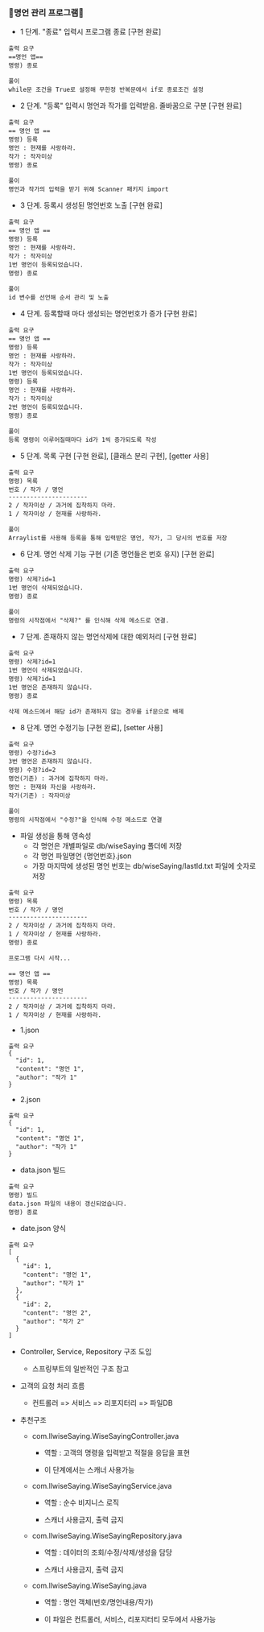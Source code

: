 ### 🎉명언 관리 프로그램🎉
* 1 단계. "종료" 입력시 프로그램 종료 [구현 완료]

```
출력 요구
==명언 앱==
명령) 종료
```
```
풀이
while문 조건을 True로 설정해 무한정 반복문에서 if로 종료조건 설정
```

* 2 단계. "등록" 입력시 명언과 작가를 입력받음. 줄바꿈으로 구분 [구현 완료]
```
출력 요구
== 명언 앱 ==
명령) 등록
명언 : 현재를 사랑하라.
작가 : 작자미상
명령) 종료
```
```
풀이
명언과 작가의 입력을 받기 위해 Scanner 패키지 import
```

* 3 단계. 등록시 생성된 명언번호 노출 [구현 완료]
```
출력 요구
== 명언 앱 ==
명령) 등록
명언 : 현재를 사랑하라.
작가 : 작자미상
1번 명언이 등록되었습니다.
명령) 종료
```
```
풀이
id 변수를 선언해 순서 관리 및 노출
```

* 4 단계. 등록할때 마다 생성되는 명언번호가 증가 [구현 완료]
```
출력 요구
== 명언 앱 ==
명령) 등록
명언 : 현재를 사랑하라.
작가 : 작자미상
1번 명언이 등록되었습니다.
명령) 등록
명언 : 현재를 사랑하라.
작가 : 작자미상
2번 명언이 등록되었습니다.
명령) 종료
```
```
풀이
등록 명령이 이루어질때마다 id가 1씩 증가되도록 작성
```

* 5 단계. 목록 구현 [구현 완료], [클래스 분리 구현], [getter 사용]
```
출력 요구
명령) 목록
번호 / 작가 / 명언
----------------------
2 / 작자미상 / 과거에 집착하지 마라.
1 / 작자미상 / 현재를 사랑하라.
```
```
풀이
Arraylist를 사용해 등록을 통해 입력받은 명언, 작가, 그 당시의 번호를 저장
```

* 6 단계. 명언 삭제 기능 구현 (기존 명언들은 번호 유지) [구현 완료]
```
출력 요구
명령) 삭제?id=1
1번 명언이 삭제되었습니다.
명령) 종료
```
```
풀이
명령의 시작점에서 "삭제?" 를 인식해 삭제 메소드로 연결.
```

* 7 단계. 존재하지 않는 명언삭제에 대한 예외처리 [구현 완료]
```
출력 요구
명령) 삭제?id=1
1번 명언이 삭제되었습니다.
명령) 삭제?id=1
1번 명언은 존재하지 않습니다.
명령) 종료
```
```
삭제 메소드에서 해당 id가 존재하지 않는 경우를 if문으로 배제
```

* 8 단계. 명언 수정기능 [구현 완료], [setter 사용]
```
출력 요구
명령) 수정?id=3
3번 명언은 존재하지 않습니다.
명령) 수정?id=2
명언(기존) : 과거에 집착하지 마라.
명언 : 현재와 자신을 사랑하라.
작가(기존) : 작자미상
```
```
풀이
명령의 시작점에서 "수정?"을 인식해 수정 메소드로 연결
```

* 파일 생성을 통해 영속성
  * 각 명언은 개별파일로 db/wiseSaying 폴더에 저장
  * 각 명언 파일명언 {명언번호}.json
  * 가장 마지막에 생성된 명언 번호는 db/wiseSaying/lastId.txt 파일에 숫자로 저장

```
출력 요구
명령) 목록
번호 / 작가 / 명언
----------------------
2 / 작자미상 / 과거에 집착하지 마라.
1 / 작자미상 / 현재를 사랑하라.
명령) 종료

프로그램 다시 시작...

== 명언 앱 ==
명령) 목록
번호 / 작가 / 명언
----------------------
2 / 작자미상 / 과거에 집착하지 마라.
1 / 작자미상 / 현재를 사랑하라.
```

* 1.json
```
출력 요구
{
  "id": 1,
  "content": "명언 1",
  "author": "작가 1"
}
```

* 2.json
```
출력 요구
{
  "id": 1,
  "content": "명언 1",
  "author": "작가 1"
}
```



* data.json 빌드
```
출력 요구
명령) 빌드
data.json 파일의 내용이 갱신되었습니다.
명령) 종료
```

  * date.json 양식
```
출력 요구
[
  {
    "id": 1,
    "content": "명언 1",
    "author": "작가 1"
  },
  {
    "id": 2,
    "content": "명언 2",
    "author": "작가 2"
  }
]
```

 * Controller, Service, Repository 구조 도입

   * 스프링부트의 일반적인 구조 참고

 * 고객의 요청 처리 흐름

   * 컨트롤러 => 서비스 => 리포지터리 => 파일DB

 * 추천구조

   * com.llwiseSaying.WiseSayingController.java

     * 역할 : 고객의 명령을 입력받고 적절을 응답을 표현

     * 이 단계에서는 스캐너 사용가능

   * com.llwiseSaying.WiseSayingService.java

     * 역할 : 순수 비지니스 로직

     * 스캐너 사용금지, 출력 금지

   * com.llwiseSaying.WiseSayingRepository.java

     * 역할 : 데이터의 조회/수정/삭제/생성을 담당

     * 스캐너 사용금지, 출력 금지

   * com.llwiseSaying.WiseSaying.java

     * 역할 : 명언 객체(번호/명언내용/작가)

     * 이 파일은 컨트롤러, 서비스, 리포지터티 모두에서 사용가능